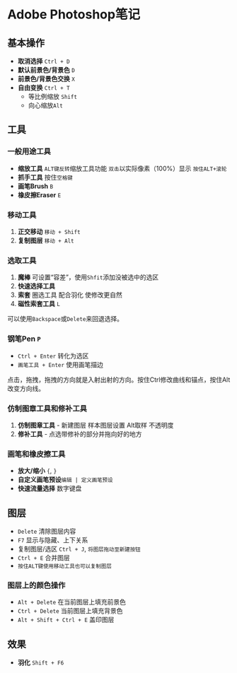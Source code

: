 # Adobe Photoshop笔记

## 基本操作

- **取消选择** `Ctrl + D`
- **默认前景色/背景色** `D`
- **前景色/背景色交换** `X`
- **自由变换** `Ctrl + T`
  - 等比例缩放 `Shift`
  - 向心缩放`Alt`

## 工具

### 一般用途工具

- **缩放工具** `ALT键反转`缩放工具功能 `双击`以实际像素（100%）显示 `按住ALT+滚轮`
- **抓手工具** 按住`空格键`
- **画笔Brush** `B`
- **橡皮擦Eraser** `E`

### 移动工具

1. **正交移动** `移动 + Shift`
2. **复制图层** `移动 + Alt`

### 选取工具

1. **魔棒** 可设置“容差”，使用`Shfit`添加没被选中的选区
2. **快速选择工具**
3. **索套** 圈选工具 配合羽化 使修改更自然
4. **磁性索套工具** `L`

可以使用`Backspace`或`Delete`来回退选择。

### 钢笔Pen `P`

- `Ctrl + Enter` 转化为选区
- `画笔工具 + Enter` 使用画笔描边

点击，拖拽，拖拽的方向就是入射出射的方向。按住Ctrl修改曲线和锚点，按住Alt改变方向线。

### 仿制图章工具和修补工具

1. **仿制图章工具** - 新建图层 样本图层设置 Alt取样 不透明度
2. **修补工具** - 点选带修补的部分并拖向好的地方

### 画笔和橡皮擦工具

- **放大/缩小** `{`, `}`
- **自定义画笔预设**`编辑 | 定义画笔预设`
- **快速流量选择** 数字键盘

## 图层

- `Delete` 清除图层内容
- `F7` 显示与隐藏、上下关系
- 复制图层/选区 `Ctrl + J`, `将图层拖动至新建按钮`
- `Ctrl + E` 合并图层
- `按住ALT键使用移动工具也可以复制图层`

### 图层上的颜色操作

- `Alt + Delete` 在当前图层上填充前景色
- `Ctrl + Delete` 当前图层上填充背景色
- `Alt + Shift + Ctrl + E` 盖印图层

## 效果

- **羽化** `Shift + F6`
